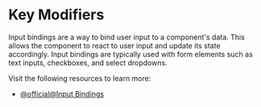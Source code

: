 # Key Modifiers

Input bindings are a way to bind user input to a component's data. This allows the component to react to user input and update its state accordingly. Input bindings are typically used with form elements such as text inputs, checkboxes, and select dropdowns.

Visit the following resources to learn more:

- [@official@Input Bindings](https://vuejs.org/guide/essentials/forms)
